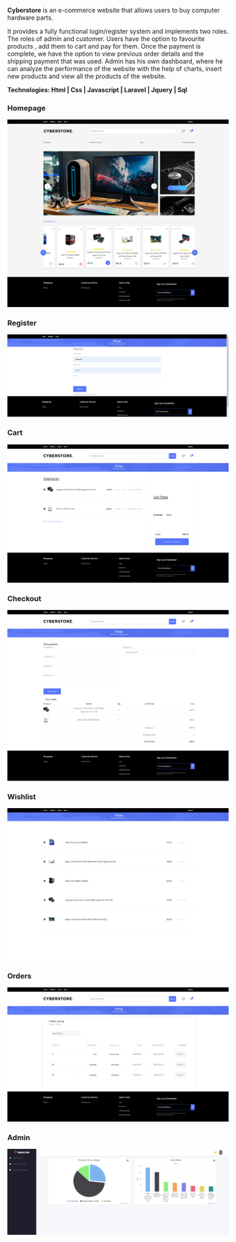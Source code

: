 <b>Cyberstore</b> is an e-commerce website that allows users to buy computer hardware parts.

<p>It provides a fully functional login/register system and implements two roles. The roles of admin and customer. Users have the option to favourite products , add them to cart and pay for them. Once the payment is complete, we have the option to view previous order details and the shipping payment that was used. Admin has his own dashboard, where he can analyze the performance of the website with the help of charts, insert new products and view all the products of the website.

<b>Technologies:<b/>
    Html | Css | Javascript | Laravel | Jquery | Sql

    
<h3>Homepage</h3>

![My Image](!screenshots/home.png)

<h3>Register</h3>

![My Image](!screenshots/register.png)

<h3>Cart</h3>

![My Image](!screenshots/cart.png)
    
<h3>Checkout</h3>

![My Image](!screenshots/checkout.png)
    
<h3>Wishlist</h3>

![My Image](!screenshots/wishlist.png)
    
<h3>Orders</h3>

![My Image](!screenshots/orders.png)

<h3>Admin</h3>

![My Image](!screenshots/admin.png)
